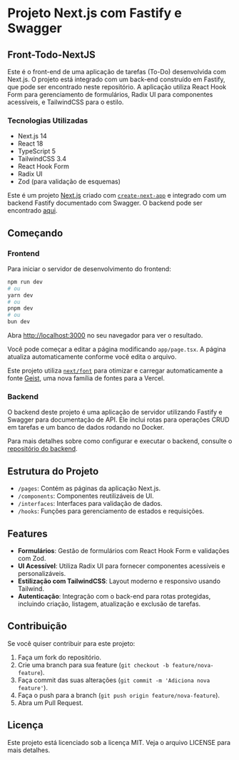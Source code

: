 # Projeto Next.js com Fastify e Swagger


## Front-Todo-NextJS

Este é o front-end de uma aplicação de tarefas (To-Do) desenvolvida com Next.js. O projeto está integrado com um back-end construído em Fastify, que pode ser encontrado neste repositório. A aplicação utiliza React Hook Form para gerenciamento de formulários, Radix UI para componentes acessíveis, e TailwindCSS para o estilo.

### Tecnologias Utilizadas

- Next.js 14
- React 18
- TypeScript 5
- TailwindCSS 3.4
- React Hook Form
- Radix UI
- Zod (para validação de esquemas)

Este é um projeto [Next.js](https://nextjs.org) criado com [`create-next-app`](https://nextjs.org/docs/app/api-reference/cli/create-next-app) e integrado com um backend Fastify documentado com Swagger. O backend pode ser encontrado [aqui](https://github.com/Anderson-Dias-Farias/fastify-swagger-api).

## Começando

### Frontend

Para iniciar o servidor de desenvolvimento do frontend:

```bash
npm run dev
# ou
yarn dev
# ou
pnpm dev
# ou
bun dev
```

Abra [http://localhost:3000](http://localhost:3000) no seu navegador para ver o resultado.

Você pode começar a editar a página modificando `app/page.tsx`. A página atualiza automaticamente conforme você edita o arquivo.

Este projeto utiliza [`next/font`](https://nextjs.org/docs/app/building-your-application/optimizing/fonts) para otimizar e carregar automaticamente a fonte [Geist](https://vercel.com/font), uma nova família de fontes para a Vercel.

### Backend

O backend deste projeto é uma aplicação de servidor utilizando Fastify e Swagger para documentação de API. Ele inclui rotas para operações CRUD em tarefas e um banco de dados rodando no Docker.

Para mais detalhes sobre como configurar e executar o backend, consulte o [repositório do backend](https://github.com/Anderson-Dias-Farias/fastify-swagger-api).

## Estrutura do Projeto

- `/pages`: Contém as páginas da aplicação Next.js.
- `/components`: Componentes reutilizáveis de UI.
- `/interfaces`: Interfaces para validação de dados.
- `/hooks`: Funções para gerenciamento de estados e requisições.

## Features

- **Formulários**: Gestão de formulários com React Hook Form e validações com Zod.
- **UI Acessível**: Utiliza Radix UI para fornecer componentes acessíveis e personalizáveis.
- **Estilização com TailwindCSS**: Layout moderno e responsivo usando Tailwind.
- **Autenticação**: Integração com o back-end para rotas protegidas, incluindo criação, listagem, atualização e exclusão de tarefas.

## Contribuição

Se você quiser contribuir para este projeto:

1. Faça um fork do repositório.
2. Crie uma branch para sua feature (`git checkout -b feature/nova-feature`).
3. Faça commit das suas alterações (`git commit -m 'Adiciona nova feature'`).
4. Faça o push para a branch (`git push origin feature/nova-feature`).
5. Abra um Pull Request.

## Licença

Este projeto está licenciado sob a licença MIT. Veja o arquivo LICENSE para mais detalhes.
